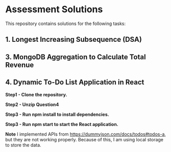 # Assessment Solutions

This repository contains solutions for the following tasks:

## 1. Longest Increasing Subsequence (DSA)

## 3. MongoDB Aggregation to Calculate Total Revenue

## 4. Dynamic To-Do List Application in React
 
  **Step1 - Clone the repository.**

  **Step2 - Unzip Question4**

  **Step3 - Run npm install to install dependencies.**

  **Step3 - Run npm start to start the React application.**

  **Note**
  I implemented APIs from https://dummyjson.com/docs/todos#todos-a, but they are not working properly. Because of this, I am using local storage to store the data.
    
  

